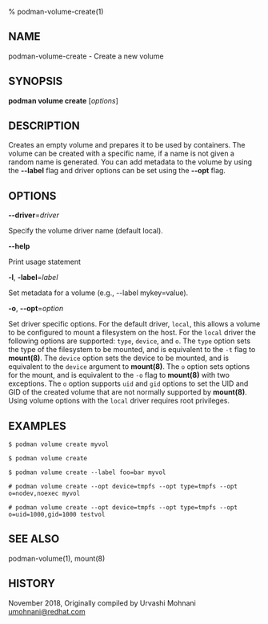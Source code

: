 % podman-volume-create(1)

## NAME
podman\-volume\-create - Create a new volume

## SYNOPSIS
**podman volume create** [*options*]

## DESCRIPTION

Creates an empty volume and prepares it to be used by containers. The volume
can be created with a specific name, if a name is not given a random name is
generated. You can add metadata to the volume by using the **--label** flag and
driver options can be set using the **--opt** flag.

## OPTIONS

**--driver**=*driver*

Specify the volume driver name (default local).

**--help**

Print usage statement

**-l**, **-label**=*label*

Set metadata for a volume (e.g., --label mykey=value).

**-o**, **--opt**=*option*

Set driver specific options.
For the default driver, `local`, this allows a volume to be configured to mount a filesystem on the host.
For the `local` driver the following options are supported: `type`, `device`, and `o`.
The `type` option sets the type of the filesystem to be mounted, and is equivalent to the `-t` flag to **mount(8)**.
The `device` option sets the device to be mounted, and is equivalent to the `device` argument to **mount(8)**.
The `o` option sets options for the mount, and is equivalent to the `-o` flag to **mount(8)** with two exceptions.
The `o` option supports `uid` and `gid` options to set the UID and GID of the created volume that are not normally supported by **mount(8)**.
Using volume options with the `local` driver requires root privileges.

## EXAMPLES

```
$ podman volume create myvol

$ podman volume create

$ podman volume create --label foo=bar myvol

# podman volume create --opt device=tmpfs --opt type=tmpfs --opt o=nodev,noexec myvol

# podman volume create --opt device=tmpfs --opt type=tmpfs --opt o=uid=1000,gid=1000 testvol
```

## SEE ALSO
podman-volume(1), mount(8)

## HISTORY
November 2018, Originally compiled by Urvashi Mohnani <umohnani@redhat.com>
